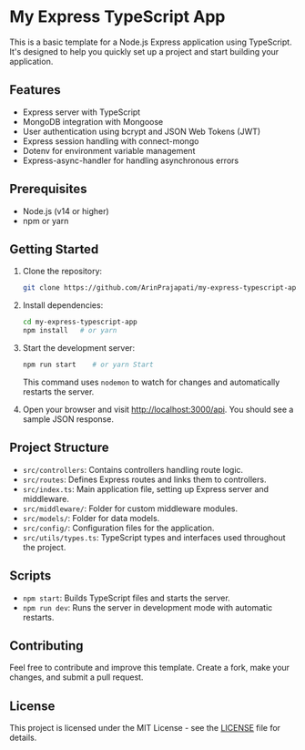 # My Express TypeScript App

This is a basic template for a Node.js Express application using TypeScript. It's designed to help you quickly set up a project and start building your application.

## Features

- Express server with TypeScript
- MongoDB integration with Mongoose
- User authentication using bcrypt and JSON Web Tokens (JWT)
- Express session handling with connect-mongo
- Dotenv for environment variable management
- Express-async-handler for handling asynchronous errors

## Prerequisites

- Node.js (v14 or higher)
- npm or yarn

## Getting Started

1. Clone the repository:

   ```bash
   git clone https://github.com/ArinPrajapati/my-express-typescript-app.git
   ```

2. Install dependencies:

   ```bash
   cd my-express-typescript-app
   npm install   # or yarn
   ```

3. Start the development server:

   ```bash
   npm run start    # or yarn Start
   ```

   This command uses `nodemon` to watch for changes and automatically restarts the server.

4. Open your browser and visit [http://localhost:3000/api](http://localhost:3000/api). You should see a sample JSON response.

## Project Structure

- `src/controllers`: Contains controllers handling route logic.
- `src/routes`: Defines Express routes and links them to controllers.
- `src/index.ts`: Main application file, setting up Express server and middleware.
- `src/middleware/`: Folder for custom middleware modules.
- `src/models/`: Folder for data models.
- `src/config/`: Configuration files for the application.
- `src/utils/types.ts`: TypeScript types and interfaces used throughout the project.

## Scripts

- `npm start`: Builds TypeScript files and starts the server.
- `npm run dev`: Runs the server in development mode with automatic restarts.

## Contributing

Feel free to contribute and improve this template. Create a fork, make your changes, and submit a pull request.

## License

This project is licensed under the MIT License - see the [LICENSE](LICENSE) file for details.
